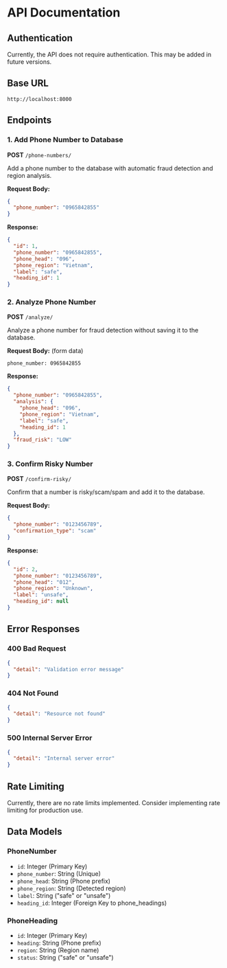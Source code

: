 # API Documentation

## Authentication
Currently, the API does not require authentication. This may be added in future versions.

## Base URL
```
http://localhost:8000
```

## Endpoints

### 1. Add Phone Number to Database
**POST** `/phone-numbers/`

Add a phone number to the database with automatic fraud detection and region analysis.

**Request Body:**
```json
{
  "phone_number": "0965842855"
}
```

**Response:**
```json
{
  "id": 1,
  "phone_number": "0965842855",
  "phone_head": "096",
  "phone_region": "Vietnam",
  "label": "safe",
  "heading_id": 1
}
```

### 2. Analyze Phone Number
**POST** `/analyze/`

Analyze a phone number for fraud detection without saving it to the database.

**Request Body:** (form data)
```
phone_number: 0965842855
```

**Response:**
```json
{
  "phone_number": "0965842855",
  "analysis": {
    "phone_head": "096",
    "phone_region": "Vietnam",
    "label": "safe",
    "heading_id": 1
  },
  "fraud_risk": "LOW"
}
```

### 3. Confirm Risky Number
**POST** `/confirm-risky/`

Confirm that a number is risky/scam/spam and add it to the database.

**Request Body:**
```json
{
  "phone_number": "0123456789",
  "confirmation_type": "scam"
}
```

**Response:**
```json
{
  "id": 2,
  "phone_number": "0123456789",
  "phone_head": "012",
  "phone_region": "Unknown",
  "label": "unsafe",
  "heading_id": null
}
```

## Error Responses

### 400 Bad Request
```json
{
  "detail": "Validation error message"
}
```

### 404 Not Found
```json
{
  "detail": "Resource not found"
}
```

### 500 Internal Server Error
```json
{
  "detail": "Internal server error"
}
```

## Rate Limiting
Currently, there are no rate limits implemented. Consider implementing rate limiting for production use.

## Data Models

### PhoneNumber
- `id`: Integer (Primary Key)
- `phone_number`: String (Unique)
- `phone_head`: String (Phone prefix)
- `phone_region`: String (Detected region)
- `label`: String ("safe" or "unsafe")
- `heading_id`: Integer (Foreign Key to phone_headings)

### PhoneHeading
- `id`: Integer (Primary Key)
- `heading`: String (Phone prefix)
- `region`: String (Region name)
- `status`: String ("safe" or "unsafe")
